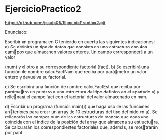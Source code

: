 # EjercicioPractico2

https://github.com/josejc05/EjercicioPractico2.git


Enunciado:

Escribir un programa en C teniendo en cuenta las siguientes indicaciones:
a) Se definirá un tipo de datos que consista en una estructura con dos campos que almacenen valores enteros. Un campo corresponderá a un valor 

(num) y el otro a su correspondiente factorial (fact).
b) Se escribirá una función de nombre calcuFactNum que reciba por parámetro un valor entero y devuelva su factorial.

c) Se escribirá una función de nombre calcuFactEst que reciba por parámetro un puntero a una estructura del tipo definido en el apartado a) y rellenará el campo fact con el factorial del valor almacenado en num.

d) Escribir un programa (función main()) que haga uso de las funciones anteriores para crear un array de 10 estructuras del tipo definido en a). Se 
rellenarán los campos num de las estructuras de manera que cada uno 
coincida con el índice de la posición del array que almacena su estructura. Se calcularán los correspondientes factoriales que, además, se mostrarán por pant